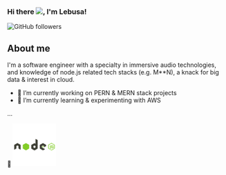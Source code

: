 ### Hi there <img src="https://raw.githubusercontent.com/MartinHeinz/MartinHeinz/master/wave.gif" width="25px">, I'm Lebusa!

![GitHub followers](https://img.shields.io/github/followers/lebusa?style=social)

## About me

I'm a software engineer with a specialty in immersive audio technologies, and knowledge of node.js related tech stacks (e.g. M\*\*N), a knack for big data & interest in cloud.

- 🔭 I’m currently working on PERN & MERN stack projects
- 🌱 I’m currently learning & experimenting with AWS

...

👯
<img src="https://github.com/devicons/devicon/blob/master/icons/nodejs/nodejs-original-wordmark.svg" width="100px" height="100px">

<!--
**lebusa/lebusa** is a ✨ _special_ ✨ repository because its `README.md` (this file) appears on your GitHub profile.

Here are some ideas to get you started:

- 🔭 I’m currently working on ...
- 🌱 I’m currently learning ...
- 👯 I’m looking to collaborate on ...
- 🤔 I’m looking for help with ...
- 💬 Ask me about ...
- 📫 How to reach me: ...
- 😄 Pronouns: ...
- ⚡ Fun fact: ...
-->


